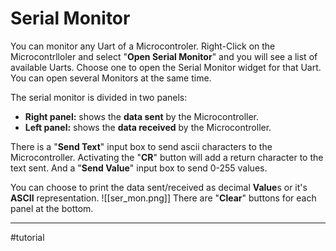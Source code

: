 # Serial Monitor

You can monitor any Uart of a Microcontroler.
Right-Click on the Microcontrlloler and select "**Open Serial Monitor**" and you will see a list of available Uarts.
Choose one to open the Serial Monitor widget for that Uart.
You can open several Monitors at the same time.

The serial monitor is divided in two panels:
- **Right panel:** shows the **data sent** by the Microcontroller.
- **Left panel:** shows the **data received** by the Microcontroller.

There is a "**Send Text**" input box to send ascii characters to the Microcontroller.
Activating the "**CR**" button will add a return character to the text sent.
And a "**Send Value**" input box to send 0-255 values.

You can choose to print the data sent/received as decimal **Value**s or it's **ASCII** representation.
![[ser_mon.png]]
There are "**Clear**" buttons for each panel at the bottom.

---

#tutorial